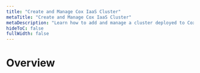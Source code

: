 ```yaml
---
title: "Create and Manage Cox IaaS Cluster"
metaTitle: "Create and Manage Cox IaaS Cluster"
metaDescription: "Learn how to add and manage a cluster deployed to Cox Edge."
hideToC: false
fullWidth: false
---
```


# Overview